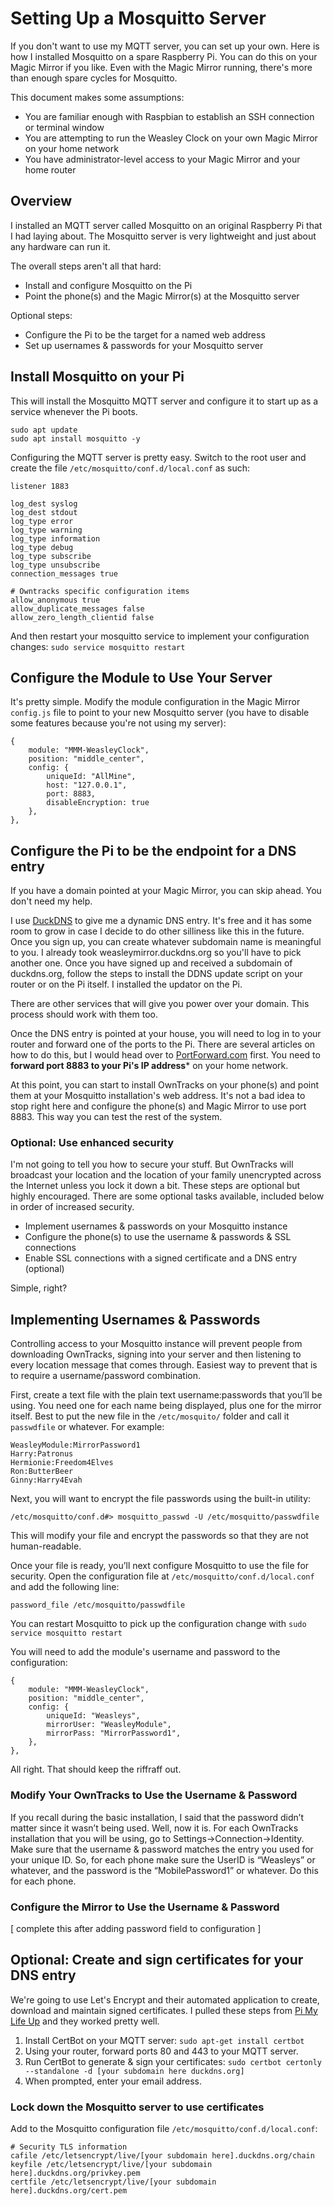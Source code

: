 # Setting Up a Mosquitto Server
If you don't want to use my MQTT server, you can set up your own. Here is how I 
installed Mosquitto on a spare Raspberry Pi. You can do this on your Magic Mirror if
you like. Even with the Magic Mirror running, there's more than enough spare cycles for Mosquitto.

This document makes some assumptions:
* You are familiar enough with Raspbian to establish an SSH connection or terminal window
* You are attempting to run the Weasley Clock on your own Magic Mirror on your home network
* You have administrator-level access to your Magic Mirror and your home router

## Overview
I installed an MQTT server called Mosquitto on an original Raspberry Pi that I had laying about. The Mosquitto server is very lightweight and just about any hardware can run it. 

The overall steps aren't all that hard:
* Install and configure Mosquitto on the Pi
* Point the phone(s) and the Magic Mirror(s) at the Mosquitto server

Optional steps:
* Configure the Pi to be the target for a named web address
* Set up usernames & passwords for your Mosquitto server

## Install Mosquitto on your Pi
This will install the Mosquitto MQTT server and configure it to start up as a service whenever the Pi boots.
```
sudo apt update
sudo apt install mosquitto -y
```

Configuring the MQTT server is pretty easy. Switch to the root user and create the file `/etc/mosquitto/conf.d/local.conf` as such:
```
listener 1883

log_dest syslog
log_dest stdout
log_type error
log_type warning
log_type information
log_type debug
log_type subscribe
log_type unsubscribe
connection_messages true

# Owntracks specific configuration items
allow_anonymous true
allow_duplicate_messages false
allow_zero_length_clientid false
```

And then restart your mosquitto service to implement your configuration changes: `sudo service mosquitto restart`
## Configure the Module to Use Your Server
It's pretty simple. Modify the module configuration in the Magic Mirror `config.js` file to point to your new Mosquitto server (you have to 
disable some features because you're not using my server):
```
{
    module: "MMM-WeasleyClock",
    position: "middle_center",
    config: {
        uniqueId: "AllMine",
        host: "127.0.0.1",
        port: 8883,
        disableEncryption: true
    },
},
```

## Configure the Pi to be the endpoint for a DNS entry
If you have a domain pointed at your Magic Mirror, you can skip ahead. You don't need my help.

I use [DuckDNS](www.duckdns.org) to give me a dynamic DNS entry. It's free and it has some room to grow in case I decide to do other silliness like this in the future. Once you sign up, you can create whatever subdomain name is meaningful to you. I already took weasleymirror.duckdns.org so you'll have to pick another one. Once you have signed up and received a subdomain of duckdns.org, follow the steps to install the DDNS update script on your router or on the Pi itself. I installed the updator on the Pi.

There are other services that will give you power over your domain. This process should work with them too.

Once the DNS entry is pointed at your house, you will need to log in to your router and forward one of the ports to the Pi. There are several articles on how to do this, but I would head over to [PortForward.com](https://portforward.com) first. You need to **forward port 8883 to your Pi's IP address*** on your home network.

At this point, you can start to install OwnTracks on your phone(s) and point them at your Mosquitto installation's web address. It's not a bad idea to stop right here and configure the phone(s) and Magic Mirror to use port 8883. This way you can test the rest of the system.


### Optional: Use enhanced security
I'm not going to tell you how to secure your stuff. But OwnTracks will broadcast your location and the location of your family unencrypted across the Internet unless you lock it down a bit. These steps are optional but highly encouraged. There are some optional tasks available, included below in order of increased security.

* Implement usernames & passwords on your Mosquitto instance
* Configure the phone(s) to use the username & passwords & SSL connections
* Enable SSL connections with a signed certificate and a DNS entry (optional)

Simple, right?

## Implementing Usernames & Passwords
Controlling access to your Mosquitto instance will prevent people from downloading OwnTracks, signing into your server and then listening to every location message that comes through. Easiest way to prevent that is to require a username/password combination.

First, create a text file with the plain text username:passwords that you’ll be using. You need one for each name being displayed, plus one for the mirror itself. Best to put the new file in the `/etc/mosquito/` folder and call it `passwdfile` or whatever. For example:
```
WeasleyModule:MirrorPassword1
Harry:Patronus
Hermionie:Freedom4Elves
Ron:ButterBeer
Ginny:Harry4Evah
```

Next, you will want to encrypt the file passwords using the built-in utility:
```
/etc/mosquitto/conf.d#> mosquitto_passwd -U /etc/mosquitto/passwdfile
```
This will modify your file and encrypt the passwords so that they are not human-readable.

Once your file is ready, you’ll next configure Mosquitto to use the file for security. Open the configuration file at `/etc/mosquitto/conf.d/local.conf` and add the following line:
```
password_file /etc/mosquitto/passwdfile
```
You can restart Mosquitto to pick up the configuration change with `sudo service mosquitto restart`

You will need to add the module's username and password to the configuration:
```
{
    module: "MMM-WeasleyClock",
    position: "middle_center",
    config: {
        uniqueId: "Weasleys",
        mirrorUser: "WeasleyModule",
        mirrorPass: "MirrorPassword1",
    },
},
```
All right. That should keep the riffraff out.

### Modify Your OwnTracks to Use the Username & Password
If you recall during the basic installation, I said that the password didn’t matter since it wasn’t being used. Well, now it is. For each OwnTracks installation that you will be using, go to Settings->Connection->Identity. Make sure that the username & password matches the entry you used for your unique ID. So, for each phone make sure the UserID is “Weasleys” or whatever, and the password is the “MobilePassword1” or whatever. Do this for each phone.

### Configure the Mirror to Use the Username & Password

[ complete this after adding password field to configuration ]

## Optional: Create and sign certificates for your DNS entry
We're going to use Let's Encrypt and their automated application to create, download and maintain signed certificates. I pulled these steps from [Pi My Life Up](https://pimylifeup.com/raspberry-pi-ssl-lets-encrypt/) and they worked pretty well.
1. Install CertBot on your MQTT server: `sudo apt-get install certbot`
2. Using your router, forward ports 80 and 443 to your MQTT server.
3. Run CertBot to generate & sign your certificates: `sudo certbot certonly --standalone -d [your subdomain here duckdns.org]`
4. When prompted, enter your email address.


### Lock down the Mosquitto server to use certificates
Add to the Mosquitto configuration file `/etc/mosquitto/conf.d/local.conf`: 
```
# Security TLS information
cafile /etc/letsencrypt/live/[your subdomain here].duckdns.org/chain
keyfile /etc/letsencrypt/live/[your subdomain here].duckdns.org/privkey.pem
certfile /etc/letsencrypt/live/[your subdomain here].duckdns.org/cert.pem
```